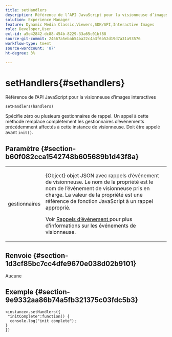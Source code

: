 ```yaml
---
title: setHandlers
description: Référence de l’API JavaScript pour la visionneuse d’images interactives
solution: Experience Manager
feature: Dynamic Media Classic,Viewers,SDK/API,Interactive Images
role: Developer,User
exl-id: a5e42842-dc88-454b-8229-33a65c01bf88
source-git-commit: 24667a5ebab54ba22c4a3f6b52d19d7a31a93576
workflow-type: tm+mt
source-wordcount: '87'
ht-degree: 3%

---
```


# setHandlers{#sethandlers}

Référence de l’API JavaScript pour la visionneuse d’images interactives

`setHandlers(handlers)`

Spécifie zéro ou plusieurs gestionnaires de rappel. Un appel à cette méthode remplace complètement les gestionnaires d’événements précédemment affectés à cette instance de visionneuse. Doit être appelé avant `init()`.

## Paramètre {#section-b60f082cca1542748b605689b1d43f8a}

<table id="table_98A620DAE2C340FA97BF7204AE023CC8"> 
 <tbody> 
  <tr> 
   <td colname="col1"> <p> <span class="codeph"> <span class="varname"> gestionnaires  </span> </span> </p> </td> 
   <td colname="col2"> <p> <span class="codeph"> {Object} objet  </span> JSON avec rappels d’événement de visionneuse. Le nom de la propriété est le nom de l’événement de visionneuse pris en charge. La valeur de la propriété est une référence de fonction JavaScript à un rappel approprié. </p> <p>Voir <a href="../../../c-html5-aem-asset-viewers/c-html5-aem-interactive-images/c-html5-aem-interactive-image-event-callbacks.md#concept-66d5996f2b1b44cab3d5264cda5c50cd" format="dita" scope="local"> Rappels d’événement </a> pour plus d’informations sur les événements de visionneuse. </p> </td> 
  </tr> 
 </tbody> 
</table>

## Renvoie {#section-1d3cf85bc7cc4dfe9670e038d02b9101}

Aucune

## Exemple {#section-9e9332aa86b74a5fb321375c03fdc5b3}

```
<instance>.setHandlers({ 
 "initComplete":function() { 
  console.log("init complete"); 
} 
})
```

